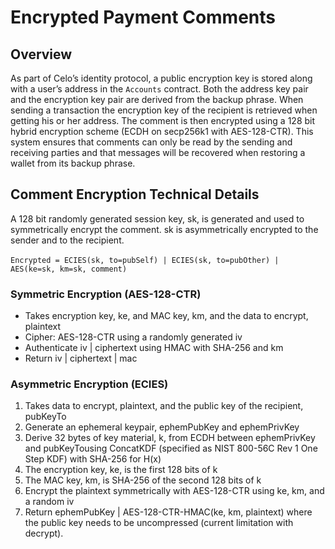# Encrypted Payment Comments

## **Overview**

As part of Celo’s identity protocol, a public encryption key is stored along with a user’s address in the `Accounts` contract. Both the address key pair and the encryption key pair are derived from the backup phrase. When sending a transaction the encryption key of the recipient is retrieved when getting his or her address. The comment is then encrypted using a 128 bit hybrid encryption scheme \(ECDH on secp256k1 with AES-128-CTR\). This system ensures that comments can only be read by the sending and receiving parties and that messages will be recovered when restoring a wallet from its backup phrase.

## **Comment Encryption Technical Details**

A 128 bit randomly generated session key, sk, is generated and used to symmetrically encrypt the comment. sk is asymmetrically encrypted to the sender and to the recipient.

‌`Encrypted = ECIES(sk, to=pubSelf) | ECIES(sk, to=pubOther) | AES(ke=sk, km=sk, comment)`

### ‌**Symmetric Encryption \(AES-128-CTR\)**

* Takes encryption key, ke, and MAC key, km, and the data to encrypt, plaintext
* Cipher: AES-128-CTR using a randomly generated iv
* Authenticate iv \| ciphertext using HMAC with SHA-256 and km
* Return iv \| ciphertext \| mac

### **Asymmetric Encryption \(ECIES\)**

1. Takes data to encrypt, plaintext, and the public key of the recipient, pubKeyTo
2. Generate an ephemeral keypair, ephemPubKey and ephemPrivKey
3. Derive 32 bytes of key material, k, from ECDH between ephemPrivKey and pubKeyTousing ConcatKDF \(specified as NIST 800-56C Rev 1 One Step KDF\) with SHA-256 for H\(x\)
4. The encryption key, ke, is the first 128 bits of k
5. The MAC key, km, is SHA-256 of the second 128 bits of k
6. Encrypt the plaintext symmetrically with AES-128-CTR using ke, km, and a random iv
7. Return ephemPubKey \| AES-128-CTR-HMAC\(ke, km, plaintext\) where the public key needs to be uncompressed \(current limitation with decrypt\).

